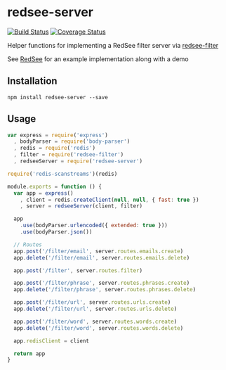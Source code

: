 # redsee-server

[![Build Status](https://travis-ci.org/confuser/node-redsee-server.png?branch=master)](https://travis-ci.org/confuser/node-redsee-server)
[![Coverage Status](https://coveralls.io/repos/confuser/node-redsee-server/badge.png?branch=master)](https://coveralls.io/r/confuser/node-redsee-server?branch=master)

Helper functions for implementing a RedSee filter server via [redsee-filter](https://github.com/confuser/node-redsee-filter)

See [RedSee](https://github.com/Frostcast/RedSee) for an example implementation along with a demo

## Installation
```
npm install redsee-server --save
```

## Usage
```js
var express = require('express')
  , bodyParser = require('body-parser')
  , redis = require('redis')
  , filter = require('redsee-filter')
  , redseeServer = require('redsee-server')

require('redis-scanstreams')(redis)

module.exports = function () {
  var app = express()
    , client = redis.createClient(null, null, { fast: true })
    , server = redseeServer(client, filter)

  app
    .use(bodyParser.urlencoded({ extended: true }))
    .use(bodyParser.json())

  // Routes
  app.post('/filter/email', server.routes.emails.create)
  app.delete('/filter/email', server.routes.emails.delete)

  app.post('/filter', server.routes.filter)

  app.post('/filter/phrase', server.routes.phrases.create)
  app.delete('/filter/phrase', server.routes.phrases.delete)

  app.post('/filter/url', server.routes.urls.create)
  app.delete('/filter/url', server.routes.urls.delete)

  app.post('/filter/word', server.routes.words.create)
  app.delete('/filter/word', server.routes.words.delete)

  app.redisClient = client

  return app
}

```
